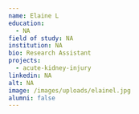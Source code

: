 ```yaml
---
name: Elaine L
education:
  - NA
field of study: NA
institution: NA
bio: Research Assistant
projects:
  - acute-kidney-injury
linkedin: NA
alt: NA
image: /images/uploads/elainel.jpg
alumni: false
---
```

